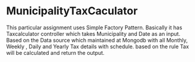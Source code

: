 # MunicipalityTaxCaculator

This particular assignment uses Simple Factory Pattern. Basically it has Taxcalculator controller which takes Municipality and Date as an input.
Based on the Data source which maintained at Mongodb with all Monthly, Weekly , Daily and Yearly Tax details with schedule.
based on the rule Tax will be calculated and return the output.
